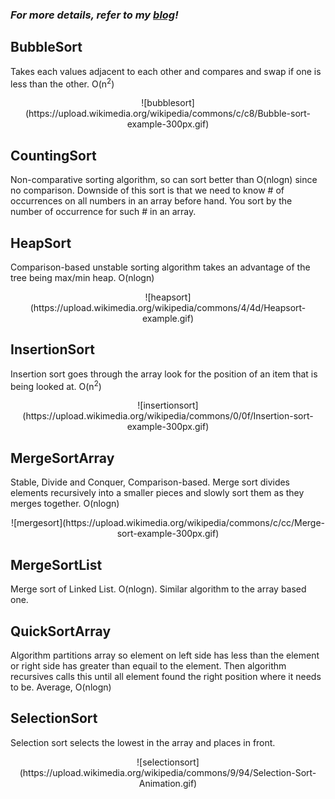 ### ***For more details, refer to my [blog](https://stalk-calvin.github.io/blog/2016/06/28/sorting.html)!***

## BubbleSort

Takes each values adjacent to each other and compares and swap if one is less than the other. O(n<sup>2</sup>)

<center>![bubblesort](https://upload.wikimedia.org/wikipedia/commons/c/c8/Bubble-sort-example-300px.gif)</center>

## CountingSort

Non-comparative sorting algorithm, so can sort better than O(nlogn) since no comparison. Downside of this sort is that we need to know # of occurrences on all numbers in an array before hand. You sort by the number of occurrence for such # in an array. 

## HeapSort

Comparison-based unstable sorting algorithm takes an advantage of the tree being max/min heap. O(nlogn)

<center>![heapsort](https://upload.wikimedia.org/wikipedia/commons/4/4d/Heapsort-example.gif)</center>

## InsertionSort

Insertion sort goes through the array look for the position of an item that is being looked at. O(n<sup>2</sup>)

<center>![insertionsort](https://upload.wikimedia.org/wikipedia/commons/0/0f/Insertion-sort-example-300px.gif)</center>

## MergeSortArray

Stable, Divide and Conquer, Comparison-based. Merge sort divides elements recursively into a smaller pieces and slowly sort them as they merges together. O(nlogn)

<center>![mergesort](https://upload.wikimedia.org/wikipedia/commons/c/cc/Merge-sort-example-300px.gif)</center>

## MergeSortList

Merge sort of Linked List. O(nlogn). Similar algorithm to the array based one.

## QuickSortArray

Algorithm partitions array so element on left side has less than the element or right side has greater than equail to the element. Then algorithm recursives calls this until all element found the right position where it needs to be. Average, O(nlogn)

## SelectionSort

Selection sort selects the lowest in the array and places in front.

<center>![selectionsort](https://upload.wikimedia.org/wikipedia/commons/9/94/Selection-Sort-Animation.gif)</center>